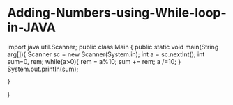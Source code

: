 # Adding-Numbers-using-While-loop-in-JAVA
import java.util.Scanner;
public class Main
{
    public static void main(String arg[]){
        Scanner sc = new Scanner(System.in);
        int a = sc.nextInt();
        int sum=0, rem;
        while(a>0){
            rem = a%10;
            sum += rem;
            a /=10;
        }
         System.out.println(sum);
        
    }
}
